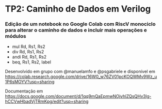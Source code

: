 # TP2: Caminho de Dados em Verilog

### Edição de um notebook no Google Colab com RiscV monociclo para alterar o caminho de dados e incluir mais operações e módulos
- mul Rd, Rs1, Rs2
- div Rd, Rs1, Rs2
- andi Rd, Rs1, Rs2
- beq, Rs1, Rs2, label

Desenvolvido em grupo com @manuelamfo e @psgabriele e disponível em https://colab.research.google.com/drive/16W0_w76ZV01pcKOQWMv9Wz_u1P6sMOYV?usp=sharing

Documentação em https://docs.google.com/document/d/1qq9mQaEpmwNOjvhlZQsQHv3lg-hCCVwHbadVjTRmKpg/edit?usp=sharing
